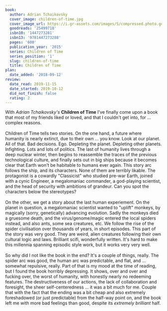 ```yaml
---
book:
  author: Adrian Tchaikovsky
  cover_image: children-of-time.jpg
  cover_image_url: https://i.gr-assets.com/images/S/compressed.photo.goodreads.com/books/1431014197l/25499718._SX98_.jpg
  goodreads: '25499718'
  isbn10: '1447273281'
  isbn13: '9781447273288'
  pages: '600'
  publication_year: '2015'
  series: Children of Time
  series_position: '1'
  slug: children-of-time
  title: Children of Time
plan:
  date_added: '2018-09-12'
review:
  date_read: 2019-11-15
  date_started: 2019-10-12
  did_not_finish: false
  rating: 2
---
```


With *Adrian Tchaikovsky's* **Children of Time** I've finally come upon a book that most of my friends liked or loved, and that I couldn't get into, for … complex reasons.<br /><br />Children of Time tells two stories. On the one hand, a future where humanity is nearly extinct, due to their own … you know. Look at our planet. All of that. Bad decisions. Ego. Depleting the planet. Depleting other planets. Infighting. Lots and lots of politics. The last of humanity lives through a deep nuclear winter, then begins to reassemble the traces of the previous technological culture, and finally sets out in big ships because it becomes clear that Earth won't be habitable to humans ever again. This story arc follows the ship, and its characters. None of them are terribly likable. The protagonist is a cowardly "Classicist" who studied pre-war Earth, joined with a cynic Engineer, a megalomaniac commander, a god-playing scientist, and the head of security with ambitions of grandeur. Can you spot the characters below the stereotypes?<br /><br />On the other, we get a story about the last human experiement. On the planet in question, a megalomaniac scientist wanted to "uplift" monkeys, by magically (sorry, genetically) advancing evolution. Sadly the monkeys died a gruesome death, and the virus/genome/magic entered the local spiders instead, and also ants, some sea creatures, etc. We follow the rise of the spider civilisation over thousands of years, in short episodes. This part of the story was very good. They are weird, alien creatures following their own cultural logic and laws. Brilliant scifi, wonderfully written. It's hard to make this millennia spanning episodic style work, but it works very very well.<br /><br />So why did I not like the book in the end? It's a couple of things, really. The spider arc was good, the human arc was predictable, and flat, and … somewhat repulsive, really. Part of that is my mood at the time of reading, but I found the book horribly depressing. It shows, over and over and fucking over, the worst of humanity, with honestly nearly no redeeming features. The destructiveness of our actions, the lack of collaboration and foresight, the sheer self-centeredness … it was a bit much for me. Couple that with the fact that the ending was a bit cheap and also extremely foreshadowed (or just predictable) from the half-way point on, and the book left me with more bad feelings than good, despite its *extremely brilliant* half.
